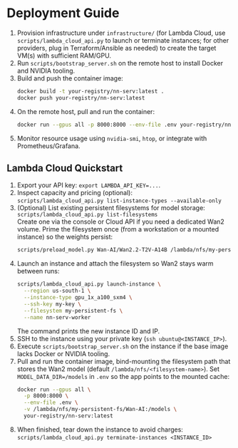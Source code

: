 # Deployment Guide

1. Provision infrastructure under `infrastructure/` (for Lambda Cloud, use `scripts/lambda_cloud_api.py` to launch or terminate instances; for other providers, plug in Terraform/Ansible as needed) to create the target VM(s) with sufficient RAM/GPU.
2. Run `scripts/bootstrap_server.sh` on the remote host to install Docker and NVIDIA tooling.
3. Build and push the container image:
   ```bash
   docker build -t your-registry/nn-serv:latest .
   docker push your-registry/nn-serv:latest
   ```
4. On the remote host, pull and run the container:
   ```bash
   docker run --gpus all -p 8000:8000 --env-file .env your-registry/nn-serv:latest
   ```
5. Monitor resource usage using `nvidia-smi`, `htop`, or integrate with Prometheus/Grafana.

## Lambda Cloud Quickstart

1. Export your API key: `export LAMBDA_API_KEY=...`.
2. Inspect capacity and pricing (optional):  
   `scripts/lambda_cloud_api.py list-instance-types --available-only`
3. (Optional) List existing persistent filesystems for model storage:  
   `scripts/lambda_cloud_api.py list-filesystems`  
   Create one via the console or Cloud API if you need a dedicated Wan2 volume.
   Prime the filesystem once (from a workstation or a mounted instance) so the weights persist:
   ```bash
   scripts/preload_model.py Wan-AI/Wan2.2-T2V-A14B /lambda/nfs/my-persistent-fs/Wan-AI
   ```
4. Launch an instance and attach the filesystem so Wan2 stays warm between runs:  
   ```bash
   scripts/lambda_cloud_api.py launch-instance \
     --region us-south-1 \
     --instance-type gpu_1x_a100_sxm4 \
     --ssh-key my-key \
     --filesystem my-persistent-fs \
     --name nn-serv-worker
   ```
   The command prints the new instance ID and IP.
5. SSH to the instance using your private key (`ssh ubuntu@<INSTANCE_IP>`).
6. Execute `scripts/bootstrap_server.sh` on the instance if the base image lacks Docker or NVIDIA tooling.
7. Pull and run the container image, bind-mounting the filesystem path that stores the Wan2 model (default `/lambda/nfs/<filesystem-name>`). Set `MODEL_DATA_DIR=/models` in `.env` so the app points to the mounted cache:
   ```bash
   docker run --gpus all \
     -p 8000:8000 \
     --env-file .env \
     -v /lambda/nfs/my-persistent-fs/Wan-AI:/models \
     your-registry/nn-serv:latest
   ```
8. When finished, tear down the instance to avoid charges:  
   `scripts/lambda_cloud_api.py terminate-instances <INSTANCE_ID>`
